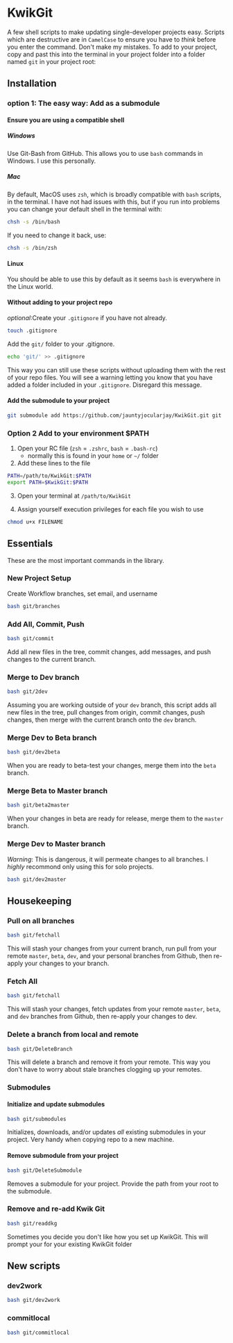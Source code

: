 # KwikGit

A few shell scripts to make updating single-developer projects easy. Scripts which are destructive are in `CamelCase` to ensure you have to _think_ before you enter the command. Don't make my mistakes. To add to your project, copy and past this into the terminal in your project folder into a folder named `git` in your project root:

## Installation

### option 1: The easy way: Add as a submodule

#### Ensure you are using a compatible shell

##### Windows

Use Git-Bash from GitHub. This allows you to use `bash` commands in Windows. I use this personally.

##### Mac

By default, MacOS uses `zsh`, which is broadly compatible with `bash` scripts, in the terminal. I have not had issues with this, but if you run into problems you can change your default shell in the terminal with:

```zsh
chsh -s /bin/bash
```

If you need to change it back, use:

```bash
chsh -s /bin/zsh
```

#### Linux

You should be able to use this by default as it seems `bash` is everywhere in the Linux world.

#### Without adding to your project repo

_optional_:Create your `.gitignore` if you have not already.

```bash
touch .gitignore
```

Add the `git/` folder to your .gitignore.

```bash
echo 'git/' >> .gitignore
```

This way you can still use these scripts without uploading them with the rest of your repo files. You will see a warning letting you know that you have added a folder included in your `.gitignore`. Disregard this message.

#### Add the submodule to your project

```bash
git submodule add https://github.com/jauntyjocularjay/KwikGit.git git
```

### Option 2 Add to your environment $PATH

1. Open your RC file (`zsh` = `.zshrc`, `bash` = `.bash-rc`)
    - normally this is found in your `home` or `~/` folder
2. Add these lines to the file

```bash
PATH=/path/to/KwikGit:$PATH
export PATH=$KwikGit:$PATH

```

3. Open your terminal at `/path/to/KwikGit`

4. Assign yourself execution privileges for each file you wish to use

```bash
chmod u+x FILENAME
```

## Essentials

These are the most important commands in the library.

### New Project Setup

Create Workflow branches, set email, and username

```bash
bash git/branches
```

### Add All, Commit, Push

```bash
bash git/commit
```

Add all new files in the tree, commit changes, add messages, and push changes to the current branch.

### Merge to Dev branch

```bash
bash git/2dev
```

Assuming you are working outside of your `dev` branch, this script adds all new files in the tree, pull changes from origin, commit changes, push changes, then merge with the current branch onto the `dev` branch.

### Merge Dev to Beta branch

```bash
bash git/dev2beta
```

When you are ready to beta-test your changes, merge them into the `beta` branch.

### Merge Beta to Master branch

```bash
bash git/beta2master
```

When your changes in beta are ready for release, merge them to the `master` branch.

### Merge Dev to Master branch

_Warning_: This is dangerous, it will permeate changes to all branches. I _highly_ recommond only using this for solo projects.

```bash
bash git/dev2master
```

## Housekeeping

### Pull on all branches

```bash
bash git/fetchall
```

This will stash your changes from your current branch, run pull from your remote `master`, `beta`, `dev`, and your personal branches from Github, then re-apply your changes to your branch.

### Fetch All

```bash
bash git/fetchall
```

This will stash your changes, fetch updates from your remote `master`, `beta`, and `dev` branches from Github, then re-apply your changes to dev.

### Delete a branch from local and remote

```bash
bash git/DeleteBranch
```

This will delete a branch and remove it from your remote. This way you don't have to worry about stale branches clogging up your remotes.

### Submodules

#### Initialize and update submodules

```bash
bash git/submodules
```

Initializes, downloads, and/or updates _all_ existing submodules in your project. Very handy when copying repo to a new machine.

#### Remove submodule from your project

```bash
bash git/DeleteSubmodule
```

Removes a submodule for your project. Provide the path from your root to the submodule.

### Remove and re-add Kwik Git

```bash
bash git/readdkg
```

Sometimes you decide you don't like how you set up KwikGit. This will prompt your for your existing KwikGit folder

## New scripts

### dev2work

```bash
bash git/dev2work
```

### commitlocal

```bash
bash git/commitlocal
```
